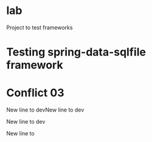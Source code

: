# lab
Project to test frameworks

# Testing spring-data-sqlfile framework
# Conflict 03
New line to devNew line to dev 

New line to dev 

New line to  

